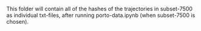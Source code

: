 This folder will contain all of the hashes of the trajectories in subset-7500 as individual txt-files, after running porto-data.ipynb (when subset-7500 is chosen).
